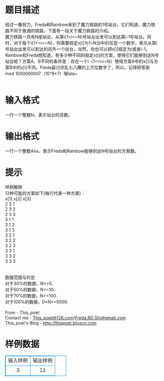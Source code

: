 # 

 
 # 题目描述 
经过一番努力，Freda和Rainbow来到了魔力铁路的1号站台。它们知道，魔力铁路不同于普通的铁路，下面有一段关于魔力铁路的介绍。<br>魔力铁路一共有N座站台，从第i(1&lt;i&lt;=N)号站台出发可以到达第i-1号站台。同时，对于每个i(1&lt;=i&lt;=N)，你需要规定x[i]为1~N当中的任意一个数字，表示从第i号站台出发可以到达的另外一个站台，当然，你也可以把x[i]规定为i或者i-1。<br>Rainbow和Freda想知道，有多少种不同的规定x[i]的方案，使得它们能够到达N号站台呢？方案A、B不同的条件是：存在一个i（1&lt;=i&lt;=N）使得方案A中的x[i]与方案B中的x[i]不同。Freda最讨厌乱七八糟的上万位数字了，所以，记得把答案mod&nbsp;1000000007（10^9+7）哦lala~<br><br> 

 
 # 输入格式 
一行一个整数N，表示站台的总数。<br> 

 
 # 输出格式 
一行一个整数Ans，表示Freda和Rainbow能够到达N号站台的方案数。<br> 

 
 # 提示 
样例解释<br>12种可能的方案如下(每行代表一种方案)：<br>x[1]	x[2]	x[3]<br>2	3	1<br>2	3	2<br>2	3	3<br>3	1	1<br>3	1	2<br>3	1	3<br>3	2	1<br>3	2	2<br>3	2	3<br>3	3	1<br>3	3	2<br>3	3	3<br><br><br>数据范围与约定<br>对于30%的数据，N&lt;=5.<br>对于50%的数据，N&lt;=10.<br>对于70%的数据，N&lt;=100.<br>对于100%的数据，0&lt;N&lt;=5000.<br><br>From&nbsp;-&nbsp;This_poet<br>Contact&nbsp;me&nbsp;-&nbsp;This_poet@126.com/Freda.RD.Shi@gmail.com<br>This_poet's&nbsp;Blog&nbsp;-&nbsp;http://thispoet.blogcn.com<br> 
# 样例数据
<style>
        table,table tr th, table tr td { border:1px solid #0094ff; }
        table { width: 200px; min-height: 25px; line-height: 25px; text-align: center; border-collapse: collapse;}   
    </style>
<table>
	<tr>
		<td>输入样例</td>
		<td>输出样例</td>
	</tr>
<tr><td>3
</td><td>12
</td></tr></table>
